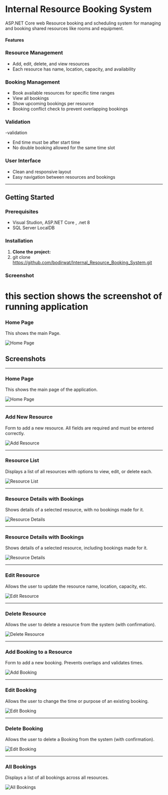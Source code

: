 #  Internal Resource Booking System
ASP.NET Core web Resource booking and scheduling system for managing and booking shared resources like rooms and equipment.

####  Features

###  Resource Management
- Add, edit, delete, and view resources
- Each resource has name, location, capacity, and availability

###  Booking Management


- Book available resources for specific time ranges
- View all bookings
- Show upcoming bookings per resource
- Booking conflict check to prevent overlapping bookings

### Validation
-validation
- End time must be after start time
- No double booking allowed for the same time slot

###  User Interface

- Clean and responsive layout
- Easy navigation between resources and bookings

---

##  Getting Started

###  Prerequisites

- Visual Studion,  ASP.NET Core , .net 8
- SQL Server LocalDB 


### Installation

1. **Clone the project:**
1. git clone https://github.com/bodirwat/Internal_Resource_Booking_System.git


### Screenshot
# this section shows the screenshot of running application




### Home Page
This shows the main Page.

![Home Page](Screenshots/Homepage.png)

##  Screenshots

---

###  Home Page
This shows the main page of the application.

![Home Page](Screenshots/Homepage.png)

---

###  Add New Resource
Form to add a new resource. All fields are required and must be entered correctly.

![Add Resource](Screenshots/AddResource.png)

---

###  Resource List
Displays a list of all resources with options to view, edit, or delete each.

![Resource List](Screenshots/ResourceList.png)

---

###  Resource Details with Bookings
Shows details of a selected resource, with no bookings made for it.

![Resource Details](Screenshots/ResourceDetailsnBookings.png)

---

###  Resource Details with Bookings
Shows details of a selected resource, including bookings made for it.

![Resource Details](Screenshots/ResourceDetailsBookingAdded.png)

---



###  Edit Resource
Allows the user to update the resource name, location, capacity, etc.

![Edit Resource](Screenshots/EditResource.png)

---

###  Delete Resource
Allows the user to delete a resource from the system (with confirmation).

![Delete Resource](Screenshots/DeleteResource.png)

---

###  Add Booking to a Resource
Form to add a new booking. Prevents overlaps and validates times.

![Add Booking](Screenshots/AddBookingTimeValidate.png)

---

###  Edit Booking
Allows the user to change the time or purpose of an existing booking.

![Edit Booking](Screenshots/EditBooking.png)

---

###  Delete Booking
Allows the user to delete a Booking from the system (with confirmation).

![Edit Booking](Screenshots/deleteBooking.png)




---


###  All Bookings
Displays a list of all bookings across all resources.

![All Bookings](Screenshots/AllBookings.png)


